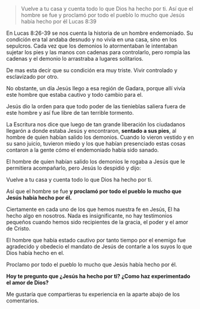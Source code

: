 
>Vuelve a tu casa y cuenta todo lo que Dios ha hecho por ti. Así que el hombre se fue y proclamó por todo el pueblo lo mucho que Jesús había hecho por él Lucas 8:39

En Lucas 8:26-39 se nos cuenta la historia de un hombre endemoniado. Su condición era tal andaba desnudo y no vivía en una casa, sino en los sepulcros. Cada vez que los demonios lo atormentaban le intentaban sujetar los pies y las manos con cadenas para controlarlo, pero rompía las cadenas y el demonio lo arrastraba a lugares solitarios.

De mas esta decir que su condición era muy triste. Vivir controlado y esclavizado por otro.

No obstante, un día Jesús llego a esa región de Gadara, porque allí vivía este hombre que estaba cautivo y todo cambio para el.

Jesús dio la orden para que todo poder de las tienieblas saliera fuera de este hombre y así fue libre de tan terrible tormento.

La Escritura nos dice que luego de tan grande liberación los ciudadanos llegarón a donde estaba Jesús y encontraron, **sentado a sus pies**, al hombre de quien habían salido los demonios. Cuando lo vieron vestido y en su sano juicio, tuvieron miedo y los que habían presenciado estas cosas contaron a la gente cómo el endemoniado había sido sanado. 

El hombre de quien habían salido los demonios le rogaba a Jesús que le permitiera acompañarlo, pero Jesús lo despidió y dijo:

Vuelve a tu casa y cuenta todo lo que Dios ha hecho por ti.

Así que el hombre se fue **y proclamó por todo el pueblo lo mucho que Jesús había hecho por él.**

Ciertamente en cada uno de los que hemos nuestra fe en Jesús, El ha hecho algo en nosotros. Nada es insignificante, no hay testimonios pequeños cuando hemos sido recipientes de la gracia, el poder y el amor de Cristo.

El hombre que había estado cautivo por tanto tiempo por el enemigo fue agradecido y obedecio el mandato de Jesús de contarle a los suyos lo que Dios había hecho en el.

Proclamo por todo el pueblo lo mucho que Jesús había hecho por él.

**Hoy te pregunto que ¿Jesús ha hecho por ti? ¿Como haz experimentado el amor de Dios?**

Me gustaría que compartieras tu experiencia en la aparte abajo de los comentarios.

